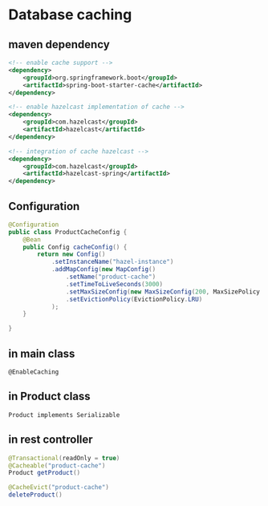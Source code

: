 # Database caching

## maven dependency
``` xml
<!-- enable cache support -->
<dependency>
    <groupId>org.springframework.boot</groupId>
    <artifactId>spring-boot-starter-cache</artifactId>
</dependency>

<!-- enable hazelcast implementation of cache -->
<dependency>
    <groupId>com.hazelcast</groupId>
    <artifactId>hazelcast</artifactId>
</dependency>

<!-- integration of cache hazelcast -->
<dependency>
    <groupId>com.hazelcast</groupId>
    <artifactId>hazelcast-spring</artifactId>
</dependency>
```

## Configuration
``` java
@Configuration
public class ProductCacheConfig {
    @Bean
    public Config cacheConfig() {
        return new Config()
            .setInstanceName("hazel-instance")
            .addMapConfig(new MapConfig()
                .setName("product-cache")
                .setTimeToLiveSeconds(3000)
                .setMaxSizeConfig(new MaxSizeConfig(200, MaxSizePolicy.FREE_HEAP_SIZE))
                .setEvictionPolicy(EvictionPolicy.LRU)
            );                    
    }

}
```
## in main class
`@EnableCaching`

## in Product class 
`Product implements Serializable`

## in rest controller
``` java
@Transactional(readOnly = true)
@Cacheable("product-cache")
Product getProduct()

@CacheEvict("product-cache")
deleteProduct() 
```